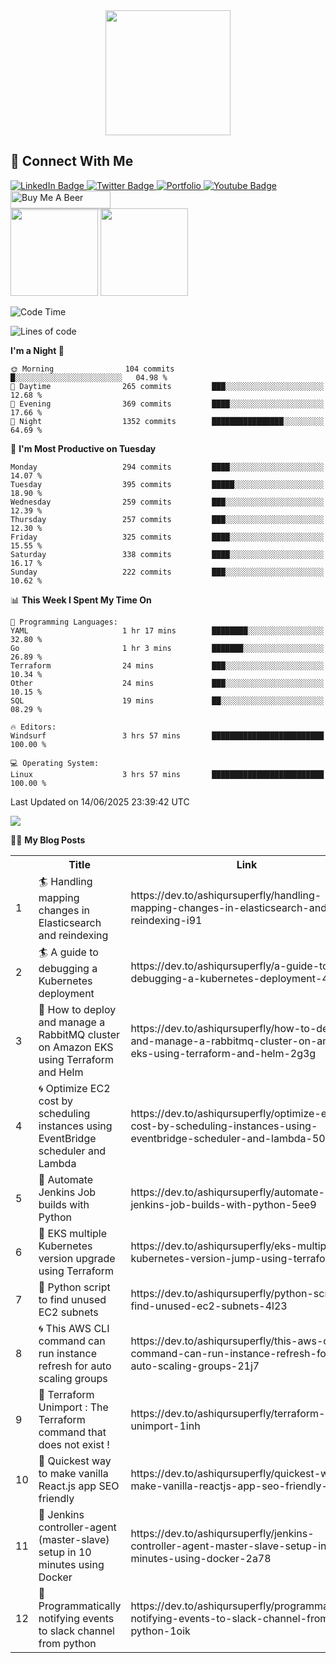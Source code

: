 <div id="header" align="center">
  <img src="https://media.giphy.com/media/M9gbBd9nbDrOTu1Mqx/giphy.gif" width="200"/>
</div>

## :speech_balloon: Connect With Me
<div id="badges">
  <a href="https://www.linkedin.com/in/ashiq-buet16">
    <img src="https://img.shields.io/badge/LinkedIn-blue?style=for-the-badge&logo=linkedin&logoColor=white" alt="LinkedIn Badge"/>
  </a>
  <a href="https://dev.to/ashiqursuperfly">
    <img src="https://img.shields.io/badge/dev.to-black?style=for-the-badge&logo=dev.to&logoColor=white" alt="Twitter Badge"/>
  </a>
  <a href="https://ashiqur-rahman-buet16.herokuapp.com/">
    <img src='https://img.shields.io/badge/Portfolio-9cf?style=for-the-badge&logoColor=white' alt="Portfolio"/>
  </a> 
  <a href="https://stackoverflow.com/users/10498418/because-im-batman">
    <img src="https://img.shields.io/badge/stackoverflow-orange?style=for-the-badge&logo=stack-overflow&logoColor=white" alt="Youtube Badge"/>
  </a>
 <a href="https://www.buymeacoffee.com/ashiqurrahman" target="_blank"><img src="https://www.buymeacoffee.com/assets/img/custom_images/orange_img.png" alt="Buy Me A Beer" style="height: 28px !important;width: 160px !important;box-shadow: 0px 3px 2px 0px rgba(190, 190, 190, 0.5) !important;-webkit-box-shadow: 0px 3px 2px 0px rgba(190, 190, 190, 0.5) !important;" ></a>
</div>
<div>
<img src="https://github-readme-streak-stats.herokuapp.com/?user=ashiqursuperfly" height=140/> <img src="https://stackoverflow-card.vercel.app/?userID=10498418" height=140/>  
</div>

<!--START_SECTION:waka-->
![Code Time](http://img.shields.io/badge/Code%20Time-2%2C653%20hrs%2024%20mins-blue)

![Lines of code](https://img.shields.io/badge/From%20Hello%20World%20I%27ve%20Written-15.3%20million%20lines%20of%20code-blue)

**I'm a Night 🦉** 

```text
🌞 Morning                104 commits         █░░░░░░░░░░░░░░░░░░░░░░░░   04.98 % 
🌆 Daytime                265 commits         ███░░░░░░░░░░░░░░░░░░░░░░   12.68 % 
🌃 Evening                369 commits         ████░░░░░░░░░░░░░░░░░░░░░   17.66 % 
🌙 Night                  1352 commits        ████████████████░░░░░░░░░   64.69 % 
```
📅 **I'm Most Productive on Tuesday** 

```text
Monday                   294 commits         ████░░░░░░░░░░░░░░░░░░░░░   14.07 % 
Tuesday                  395 commits         █████░░░░░░░░░░░░░░░░░░░░   18.90 % 
Wednesday                259 commits         ███░░░░░░░░░░░░░░░░░░░░░░   12.39 % 
Thursday                 257 commits         ███░░░░░░░░░░░░░░░░░░░░░░   12.30 % 
Friday                   325 commits         ████░░░░░░░░░░░░░░░░░░░░░   15.55 % 
Saturday                 338 commits         ████░░░░░░░░░░░░░░░░░░░░░   16.17 % 
Sunday                   222 commits         ███░░░░░░░░░░░░░░░░░░░░░░   10.62 % 
```


📊 **This Week I Spent My Time On** 

```text
💬 Programming Languages: 
YAML                     1 hr 17 mins        ████████░░░░░░░░░░░░░░░░░   32.80 % 
Go                       1 hr 3 mins         ███████░░░░░░░░░░░░░░░░░░   26.89 % 
Terraform                24 mins             ███░░░░░░░░░░░░░░░░░░░░░░   10.34 % 
Other                    24 mins             ███░░░░░░░░░░░░░░░░░░░░░░   10.15 % 
SQL                      19 mins             ██░░░░░░░░░░░░░░░░░░░░░░░   08.29 % 

🔥 Editors: 
Windsurf                 3 hrs 57 mins       █████████████████████████   100.00 % 

💻 Operating System: 
Linux                    3 hrs 57 mins       █████████████████████████   100.00 % 
```


 Last Updated on 14/06/2025 23:39:42 UTC
<!--END_SECTION:waka-->

<img src="https://github-readme-stats.vercel.app/api/wakatime?username=ashiqursuperfly&layout=compact"/>

✍🏻 **My Blog Posts** 
<table>
  <tr><th></th><th>Title</th><th>Link</th><th>Keywords</th></tr>
 <!-- BLOG-POST-LIST:START --><tr><td>1</td><td>🏄 Handling mapping changes in Elasticsearch and reindexing</td><td>https://dev.to/ashiqursuperfly/handling-mapping-changes-in-elasticsearch-and-reindexing-i91</td><td>elasticsearch, devops</td></tr><tr><td>2</td><td>🏄 A guide to debugging a Kubernetes deployment</td><td>https://dev.to/ashiqursuperfly/a-guide-to-debugging-a-kubernetes-deployment-4663</td><td>kubernetes, devops</td></tr><tr><td>3</td><td>🧿 How to deploy and manage a RabbitMQ cluster on Amazon EKS using Terraform and Helm</td><td>https://dev.to/ashiqursuperfly/how-to-deploy-and-manage-a-rabbitmq-cluster-on-amazon-eks-using-terraform-and-helm-2g3g</td><td>rabbitmq, kubernetes, helm, terraform</td></tr><tr><td>4</td><td>🌀 Optimize EC2 cost by scheduling instances using EventBridge scheduler and Lambda</td><td>https://dev.to/ashiqursuperfly/optimize-ec2-cost-by-scheduling-instances-using-eventbridge-scheduler-and-lambda-50fo</td><td>aws, lambda, devops</td></tr><tr><td>5</td><td>🎨 Automate Jenkins Job builds with Python</td><td>https://dev.to/ashiqursuperfly/automate-jenkins-job-builds-with-python-5ee9</td><td>jenkins, python, automation, ansible</td></tr><tr><td>6</td><td>💫 EKS multiple Kubernetes version upgrade using Terraform</td><td>https://dev.to/ashiqursuperfly/eks-multiple-kubernetes-version-jump-using-terraform-lp7</td><td>aws, terraform, kubernetes</td></tr><tr><td>7</td><td>🎈 Python script to find unused EC2 subnets</td><td>https://dev.to/ashiqursuperfly/python-script-to-find-unused-ec2-subnets-4l23</td><td>python, aws</td></tr><tr><td>8</td><td>🌀 This AWS CLI command can run instance refresh for auto scaling groups</td><td>https://dev.to/ashiqursuperfly/this-aws-cli-command-can-run-instance-refresh-for-auto-scaling-groups-21j7</td><td>aws, kubernetes</td></tr><tr><td>9</td><td>🎨 Terraform Unimport : The Terraform command that does not exist !</td><td>https://dev.to/ashiqursuperfly/terraform-unimport-1inh</td><td>terraform, devops</td></tr><tr><td>10</td><td>🤖 Quickest way to make vanilla React.js app SEO friendly</td><td>https://dev.to/ashiqursuperfly/quickest-way-to-make-vanilla-reactjs-app-seo-friendly-5717</td><td>react, seo</td></tr><tr><td>11</td><td>🚀 Jenkins controller-agent &lpar;master-slave&rpar; setup in 10 minutes using Docker</td><td>https://dev.to/ashiqursuperfly/jenkins-controller-agent-master-slave-setup-in-10-minutes-using-docker-2a78</td><td>jenkins, docker</td></tr><tr><td>12</td><td>🤖 Programmatically notifying events to slack channel from python</td><td>https://dev.to/ashiqursuperfly/programmatically-notifying-events-to-slack-channel-from-python-1oik</td><td>devops, productivity</td></tr><!-- BLOG-POST-LIST:END -->
</table>
 
<!-- ![Top Langs](https://github-readme-stats.vercel.app/api/top-langs/?username=ashiqursuperfly&layout=compact) -->
<!--


Here are some ideas to get you started:

- 🔭 I’m currently working on ...
- 🌱 I’m currently learning ...
- 👯 I’m looking to collaborate on ...
- 🤔 I’m looking for help with ...
- 💬 Ask me about ...
- 📫 How to reach me: ...
- 😄 Pronouns: ...
- ⚡ Fun fact: ...
-->
